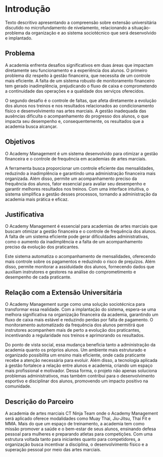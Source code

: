# Introdução

Texto descritivo apresentando a compreensão sobre extensão universitária discutido no microfundamento de nivelamento, relacionando a situação-problema da organização e ao sistema sociotécnico que será desenvolvido e implantado.

## Problema

A academia enfrenta desafios significativos em duas áreas que impactam diretamente seu funcionamento e a experiência dos alunos. O primeiro problema diz respeito à gestão financeira, que necessita de um controle mais eficiente. A falta de um sistema robusto de monitoramento financeiro tem gerado inadimplência, prejudicando o fluxo de caixa e comprometendo a continuidade das operações e a qualidade dos serviços oferecidos.

O segundo desafio é o controle de faltas, que afeta diretamente a evolução dos alunos nos treinos e nos resultados relacionados ao condicionamento físico e desenvolvimento nas artes marciais. A gestão inadequada das ausências dificulta o acompanhamento do progresso dos alunos, o que impacta seu desempenho e, consequentemente, os resultados que a academia busca alcançar.

## Objetivos

O Academy Management é um sistema desenvolvido para otimizar a gestão financeira e o controle de frequência em academias de artes marciais.

A ferramenta busca proporcionar um controle eficiente das mensalidades, reduzindo a inadimplência e garantindo uma administração financeira mais organizada. Além disso, permite um acompanhamento preciso da frequência dos alunos, fator essencial para avaliar seu desempenho e garantir melhores resultados nos treinos. Com uma interface intuitiva, o sistema simplifica a gestão desses processos, tornando a administração da academia mais prática e eficaz.
## Justificativa
O Academy Management é essencial para academias de artes marciais que buscam otimizar a gestão financeira e o controle de frequência dos alunos. A falta de um sistema eficiente pode gerar dificuldades administrativas, como o aumento da inadimplência e a falta de um acompanhamento preciso da evolução dos praticantes.

Este sistema automatiza o acompanhamento de mensalidades, oferecendo mais controle sobre os pagamentos e reduzindo o risco de prejuízos. Além disso, permite monitorar a assiduidade dos alunos, fornecendo dados que auxiliam instrutores e gestores na análise do comprometimento e desempenho de cada praticante.

## Relação com a Extensão Universitária

O Academy Management surge como uma solução sociotécnica para transformar essa realidade. Com a implantação do sistema, espera-se uma melhora significativa na organização financeira da academia, garantindo um fluxo de caixa mais estável e reduzindo perdas por falta de pagamento. O monitoramento automatizado da frequência dos alunos permitirá que instrutores acompanhem mais de perto a evolução dos praticantes, incentivando a regularidade nos treinos e aprimorando os resultados.

Do ponto de vista social, essa mudança beneficia tanto a administração da academia quanto os próprios alunos. Um ambiente mais estruturado e organizado possibilita um ensino mais eficiente, onde cada praticante recebe a atenção necessária para evoluir. Além disso, a tecnologia aplicada à gestão fortalece a relação entre alunos e academia, criando um espaço mais profissional e motivador. Dessa forma, o projeto não apenas soluciona problemas administrativos, mas também contribui para o desenvolvimento esportivo e disciplinar dos alunos, promovendo um impacto positivo na comunidade.

## Descrição do Parceiro

A academia de artes marciais CT Ninja Team onde o Academy Management será aplicado oferece modalidades como Muay Thai, Jiu-Jítsu, Thai Fit e MMA. Mais do que um espaço de treinamento, a academia tem como missão promover a saúde e o bem-estar de seus alunos, ensinando defesa pessoal para mulheres e preparando atletas para competições. Com uma estrutura voltada tanto para iniciantes quanto para competidores, a organização busca incentivar a disciplina, o desenvolvimento físico e a superação pessoal por meio das artes marciais.
